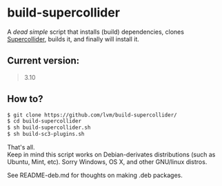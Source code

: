 # build-supercollider

A _dead simple_ script that installs (build) dependencies, clones [Supercollider](https://github.com/supercollider/supercollider/), builds it, and finally will install it.

## Current version:

> 3.10


## How to?

```bash
$ git clone https://github.com/lvm/build-supercollider/
$ cd build-supercollider
$ sh build-supercollider.sh
$ sh build-sc3-plugins.sh
```

That's all.  
Keep in mind this script works on Debian-derivates distributions (such as Ubuntu, Mint, etc). Sorry Windows, OS X, and other GNU/linux distros.

See README-deb.md for thoughts on making .deb packages.
